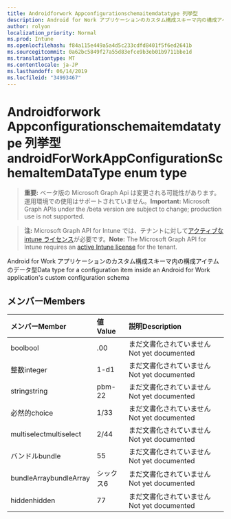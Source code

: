 ```yaml
---
title: Androidforwork Appconfigurationschemaitemdatatype 列挙型
description: Android for Work アプリケーションのカスタム構成スキーマ内の構成アイテムのデータ型
author: rolyon
localization_priority: Normal
ms.prod: Intune
ms.openlocfilehash: f84a115e449a5a4d5c233cdfd8401f5f6ed2641b
ms.sourcegitcommit: 0a62bc5849f27a55d83efce9b3eb01b9711bbe1d
ms.translationtype: MT
ms.contentlocale: ja-JP
ms.lasthandoff: 06/14/2019
ms.locfileid: "34993467"
---
```

# <a name="androidforworkappconfigurationschemaitemdatatype-enum-type"></a><span data-ttu-id="05600-103">Androidforwork Appconfigurationschemaitemdatatype 列挙型</span><span class="sxs-lookup"><span data-stu-id="05600-103">androidForWorkAppConfigurationSchemaItemDataType enum type</span></span>

> <span data-ttu-id="05600-104">**重要:** ベータ版の Microsoft Graph Api は変更される可能性があります。運用環境での使用はサポートされていません。</span><span class="sxs-lookup"><span data-stu-id="05600-104">**Important:** Microsoft Graph APIs under the /beta version are subject to change; production use is not supported.</span></span>

> <span data-ttu-id="05600-105">**注:** Microsoft Graph API for Intune では、テナントに対して[アクティブな intune ライセンス](https://go.microsoft.com/fwlink/?linkid=839381)が必要です。</span><span class="sxs-lookup"><span data-stu-id="05600-105">**Note:** The Microsoft Graph API for Intune requires an [active Intune license](https://go.microsoft.com/fwlink/?linkid=839381) for the tenant.</span></span>

<span data-ttu-id="05600-106">Android for Work アプリケーションのカスタム構成スキーマ内の構成アイテムのデータ型</span><span class="sxs-lookup"><span data-stu-id="05600-106">Data type for a configuration item inside an Android for Work application's custom configuration schema</span></span>

## <a name="members"></a><span data-ttu-id="05600-107">メンバー</span><span class="sxs-lookup"><span data-stu-id="05600-107">Members</span></span>
|<span data-ttu-id="05600-108">メンバー</span><span class="sxs-lookup"><span data-stu-id="05600-108">Member</span></span>|<span data-ttu-id="05600-109">値</span><span class="sxs-lookup"><span data-stu-id="05600-109">Value</span></span>|<span data-ttu-id="05600-110">説明</span><span class="sxs-lookup"><span data-stu-id="05600-110">Description</span></span>|
|:---|:---|:---|
|<span data-ttu-id="05600-111">bool</span><span class="sxs-lookup"><span data-stu-id="05600-111">bool</span></span>|<span data-ttu-id="05600-112">.0</span><span class="sxs-lookup"><span data-stu-id="05600-112">0</span></span>|<span data-ttu-id="05600-113">まだ文書化されていません</span><span class="sxs-lookup"><span data-stu-id="05600-113">Not yet documented</span></span>|
|<span data-ttu-id="05600-114">整数</span><span class="sxs-lookup"><span data-stu-id="05600-114">integer</span></span>|<span data-ttu-id="05600-115">1-d</span><span class="sxs-lookup"><span data-stu-id="05600-115">1</span></span>|<span data-ttu-id="05600-116">まだ文書化されていません</span><span class="sxs-lookup"><span data-stu-id="05600-116">Not yet documented</span></span>|
|<span data-ttu-id="05600-117">string</span><span class="sxs-lookup"><span data-stu-id="05600-117">string</span></span>|<span data-ttu-id="05600-118">pbm-2</span><span class="sxs-lookup"><span data-stu-id="05600-118">2</span></span>|<span data-ttu-id="05600-119">まだ文書化されていません</span><span class="sxs-lookup"><span data-stu-id="05600-119">Not yet documented</span></span>|
|<span data-ttu-id="05600-120">必然的</span><span class="sxs-lookup"><span data-stu-id="05600-120">choice</span></span>|<span data-ttu-id="05600-121">1/3</span><span class="sxs-lookup"><span data-stu-id="05600-121">3</span></span>|<span data-ttu-id="05600-122">まだ文書化されていません</span><span class="sxs-lookup"><span data-stu-id="05600-122">Not yet documented</span></span>|
|<span data-ttu-id="05600-123">multiselect</span><span class="sxs-lookup"><span data-stu-id="05600-123">multiselect</span></span>|<span data-ttu-id="05600-124">2/4</span><span class="sxs-lookup"><span data-stu-id="05600-124">4</span></span>|<span data-ttu-id="05600-125">まだ文書化されていません</span><span class="sxs-lookup"><span data-stu-id="05600-125">Not yet documented</span></span>|
|<span data-ttu-id="05600-126">バンドル</span><span class="sxs-lookup"><span data-stu-id="05600-126">bundle</span></span>|<span data-ttu-id="05600-127">5</span><span class="sxs-lookup"><span data-stu-id="05600-127">5</span></span>|<span data-ttu-id="05600-128">まだ文書化されていません</span><span class="sxs-lookup"><span data-stu-id="05600-128">Not yet documented</span></span>|
|<span data-ttu-id="05600-129">bundleArray</span><span class="sxs-lookup"><span data-stu-id="05600-129">bundleArray</span></span>|<span data-ttu-id="05600-130">シックス</span><span class="sxs-lookup"><span data-stu-id="05600-130">6</span></span>|<span data-ttu-id="05600-131">まだ文書化されていません</span><span class="sxs-lookup"><span data-stu-id="05600-131">Not yet documented</span></span>|
|<span data-ttu-id="05600-132">hidden</span><span class="sxs-lookup"><span data-stu-id="05600-132">hidden</span></span>|<span data-ttu-id="05600-133">7</span><span class="sxs-lookup"><span data-stu-id="05600-133">7</span></span>|<span data-ttu-id="05600-134">まだ文書化されていません</span><span class="sxs-lookup"><span data-stu-id="05600-134">Not yet documented</span></span>|





